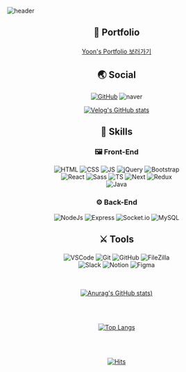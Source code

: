 ![header](https://capsule-render.vercel.app/api?type=Waving&color=auto&height=180&section=header&text=Yoonstar's%20github%20&fontSize=60)

## <p align="center"> 📗 Portfolio </p>

<div align="center">
<a href="https://portfolio-tau-lime-32.vercel.app/" target="_blank">Yoon's Portfolio 보러가기</a>
</div>

## <p align="center"> 🌏 Social </p>

<div align="center">
<a href="https://github.com/yoonstar1996" target="_blank"><img alt="GitHub" src ="https://img.shields.io/badge/GitHub-181717.svg?&?style=plastic&logo=GitHub&logoColor=white"/></a>
<img alt="naver" src ="https://img.shields.io/badge/yagobo1110@naver.com-52db4b.svg?&?style=plastic&logo=Naver&logoColor=white"/>
  
  [![Velog's GitHub stats](https://velog-readme-stats.vercel.app/api/badge?name=yoonstar)](https://velog.io/@yoonstar/posts) 
</div>

## <p align="center"> 💪 Skills </p>

### <p align="center"> 🖼 Front-End </p>

<div align="center">
  <img alt="HTML" src ="https://img.shields.io/badge/HTML-E34F26.svg?&style=plastic&logo=HTML5&logoColor=white"/>
  <img alt="CSS" src ="https://img.shields.io/badge/CSS-1572B6.svg?&?style=plastic&logo=CSS3&logoColor=white"/>
  <img alt="JS" src ="https://img.shields.io/badge/JavaScript-F7DF1E.svg?&?style=plastic&logo=JavaScript&logoColor=white"/>
  <img alt="jQuery" src ="https://img.shields.io/badge/jQuery-0769AD.svg?&?style=plastic&logo=jQuery&logoColor=white"/>
  <img alt="Bootstrap" src ="https://img.shields.io/badge/Bootstrap-7952B3.svg?&?style=plastic&logo=Bootstrap&logoColor=white"/> <br>
  <img alt="React" src ="https://img.shields.io/badge/React-61DAFB.svg?&?style=plastic&logo=React&logoColor=white"/>
  <img alt="Sass" src ="https://img.shields.io/badge/Sass-CC6699.svg?&?style=plastic&logo=Sass&logoColor=white"/>
  <img alt="TS" src ="https://img.shields.io/badge/TypeScript-3178C6.svg?&?style=plastic&logo=TypeScript&logoColor=white"/>
  <img alt="Next" src ="https://img.shields.io/badge/Next.js-000000.svg?&?style=plastic&logo=Next.js&logoColor=white"/>
  <img alt="Redux" src ="https://img.shields.io/badge/Redux-7952B3.svg?&?style=plastic&logo=Redux&logoColor=white"/>
  <br>
  <img alt="Java" src="https://img.shields.io/badge/JAVA-007396?style=flat&logo=Java&logoColor=white"/>
</div>

### <p align="center"> ⚙ Back-End </p>

<div align="center">
  <img alt="NodeJs" src ="https://img.shields.io/badge/Node.js-339933.svg?&?style=plastic&logo=Node.js&logoColor=white"/>
  <img alt="Express" src ="https://img.shields.io/badge/Express-000000.svg?&?style=plastic&logo=Express&logoColor=white"/>
  <img alt="Socket.io" src ="https://img.shields.io/badge/Socket.io-010101.svg?&?style=plastic&logo=Socket.io&logoColor=white"/>
  <img alt="MySQL" src ="https://img.shields.io/badge/MySQL-4479A1.svg?&?style=plastic&logo=MySQL&logoColor=white"/>
</div>

## <p align="center"> ⚔ Tools </p>

<div align="center">
<img alt="VSCode" src ="https://img.shields.io/badge/Visual Studio Code-007ACC.svg?&?style=plastic&logo=Visual Studio Code&logoColor=white"/>
<img alt="Git" src ="https://img.shields.io/badge/Git-F05032.svg?&?style=plastic&logo=Git&logoColor=white"/>
<img alt="GitHub" src ="https://img.shields.io/badge/GitHub-181717.svg?&?style=plastic&logo=GitHub&logoColor=white"/>
<img alt="FileZilla" src ="https://img.shields.io/badge/FileZilla-BF0000.svg?&?style=plastic&logo=FileZilla&logoColor=white"/>
<br>
<img alt="Slack" src ="https://img.shields.io/badge/Slack-4A154B.svg?&?style=plastic&logo=Slack&logoColor=white"/>
<img alt="Notion" src ="https://img.shields.io/badge/Notion-000000.svg?&?style=plastic&logo=Notion&logoColor=white"/>
<img alt="Figma" src ="https://img.shields.io/badge/Figma-F24E1E.svg?&?style=plastic&logo=Figma&logoColor=white"/>
</div>

<br>
<br>

<div align="center">

[![Anurag's GitHub stats](https://github-readme-stats.vercel.app/api?username=yoonstar1996&show_icons=true&theme=radical))](https://github.com/yoonstar1996/github-readme-stats)

<br>
<br>

[![Top Langs](https://github-readme-stats.vercel.app/api/top-langs/?username=yoonstar1996&layout=compact&exclude_repo=https://github.com/yoonstar1996/kdt-2nd)](https://github.com/yoonstar1996/github-readme-stats)

<br>
<br>

[![Hits](https://hits.seeyoufarm.com/api/count/incr/badge.svg?url=https://github.com/yoonstar1996%2Fgjbae1212%2Fhit-counter)](https://github.com/yoonstar1996)                    
</div>
